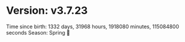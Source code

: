 # Version: v3.7.23
Time since birth: 1332 days, 31968 hours, 1918080 minutes, 115084800 seconds
Season: Spring 🌸
